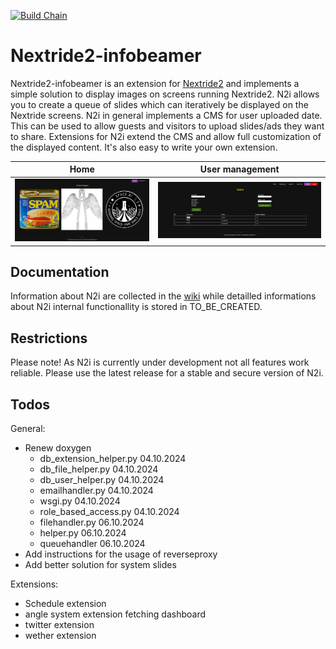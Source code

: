 [![Build Chain](https://github.com/HackerspaceBielefeld/Nextride2-infobeamer/actions/workflows/ci.yml/badge.svg)](https://github.com/HackerspaceBielefeld/Nextride2-infobeamer/actions/workflows/ci.yml)

# Nextride2-infobeamer
Nextride2-infobeamer is an extension for [Nextride2](https://github.com/HackerspaceBielefeld/Nextride2) and implements a simple solution to display images on screens running Nextride2. N2i allows you to create a queue of slides which can iteratively be displayed on the Nextride screens. N2i in general implements a CMS for user uploaded date. This can be used to allow guests and visitors to upload slides/ads they want to share. Extensions for N2i extend the CMS and allow full customization of the displayed content. It's also easy to write your own extension.

| Home       | User management |
|------------|-----------------|
| <img src="assets/home.png" width="1920"/> | <img src="assets/management_users.png" width="1920"/> |

## Documentation
Information about N2i are collected in the [wiki](https://github.com/HackerspaceBielefeld/Nextride2-infobeamer/wiki)
while detailled informations about N2i internal functionallity is stored in TO_BE_CREATED.

## Restrictions
Please note! As N2i is currently under development not all features work reliable.
Please use the latest release for a stable and secure version of N2i.

## Todos
General:
* Renew doxygen
    * db_extension_helper.py 04.10.2024
    * db_file_helper.py 04.10.2024
    * db_user_helper.py 04.10.2024
    * emailhandler.py 04.10.2024
    * wsgi.py 04.10.2024
    * role_based_access.py 04.10.2024
    * filehandler.py 06.10.2024
    * helper.py 06.10.2024
    * queuehandler 06.10.2024
* Add instructions for the usage of reverseproxy
* Add better solution for system slides

Extensions:
* Schedule extension
* angle system extension fetching dashboard
* twitter extension
* wether extension
